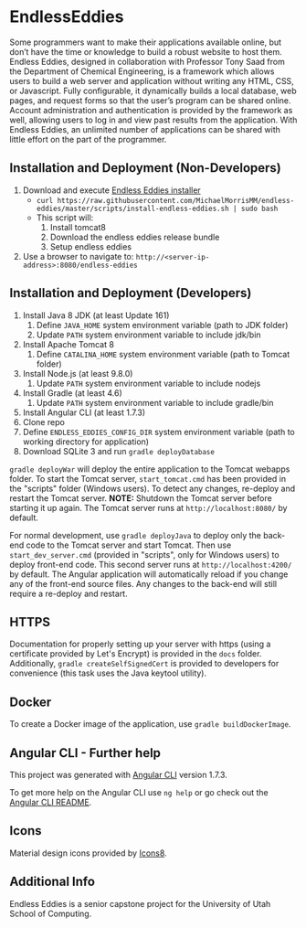 # EndlessEddies
Some programmers want to make their applications available online, but don’t have the time or knowledge to build a robust website to host them.  Endless Eddies, designed in collaboration with Professor Tony Saad from the Department of Chemical Engineering, is a framework which allows users to build a web server and application without writing any HTML, CSS, or Javascript.  Fully configurable, it dynamically builds a local database, web pages, and request forms so that the user’s program can be shared online. Account administration and authentication is provided by the framework as well, allowing users to log in and view past results from the application.  With Endless Eddies, an unlimited number of applications can be shared with little effort on the part of the programmer.

## Installation and Deployment (Non-Developers)
1. Download and execute [Endless Eddies installer](https://github.com/MichaelMorrisMM/endless-eddies/blob/master/scripts/install-endless-eddies.sh)
    - `curl https://raw.githubusercontent.com/MichaelMorrisMM/endless-eddies/master/scripts/install-endless-eddies.sh | sudo bash`
    - This script will:
      1. Install tomcat8
      1. Download the endless eddies release bundle
      1. Setup endless eddies
1. Use a browser to navigate to: `http://<server-ip-address>:8080/endless-eddies`

## Installation and Deployment (Developers)
1. Install Java 8 JDK (at least Update 161)
    1. Define `JAVA_HOME` system environment variable (path to JDK folder)
    2. Update `PATH` system environment variable to include jdk/bin
2. Install Apache Tomcat 8
    1. Define `CATALINA_HOME` system environment variable (path to Tomcat folder)
3. Install Node.js (at least 9.8.0)
    1. Update `PATH` system environment variable to include nodejs
4. Install Gradle (at least 4.6)
    1. Update `PATH` system environment variable to include gradle/bin
5. Install Angular CLI (at least 1.7.3)
6. Clone repo
7. Define `ENDLESS_EDDIES_CONFIG_DIR` system environment variable (path to working directory for application)
8. Download SQLite 3 and run `gradle deployDatabase`

`gradle deployWar` will deploy the entire application to the Tomcat webapps folder. 
To start the Tomcat server, `start_tomcat.cmd` has been provided in the "scripts" folder (Windows users). 
To detect any changes, re-deploy and restart the Tomcat server. 
**NOTE:** Shutdown the Tomcat server before starting it up again. 
The Tomcat server runs at `http://localhost:8080/` by default.

For normal development, use `gradle deployJava` to deploy only the back-end code to the Tomcat server and start Tomcat.
Then use `start_dev_server.cmd` (provided in "scripts", only for Windows users) to deploy front-end code. 
This second server runs at `http://localhost:4200/` by default. 
The Angular application will automatically reload if you change any of the front-end source files. Any changes to the back-end will still require a re-deploy and restart.

## HTTPS
Documentation for properly setting up your server with https (using a certificate provided by Let's Encrypt) is provided in the `docs` folder. Additionally, `gradle createSelfSignedCert` is provided to developers for convenience (this task uses the Java keytool utility).

## Docker
To create a Docker image of the application, use `gradle buildDockerImage`.

## Angular CLI - Further help
This project was generated with [Angular CLI](https://github.com/angular/angular-cli) version 1.7.3.

To get more help on the Angular CLI use `ng help` or go check out the [Angular CLI README](https://github.com/angular/angular-cli/blob/master/README.md).

## Icons
Material design icons provided by [Icons8](https://icons8.com/icon/new-icons/material).

## Additional Info
Endless Eddies is a senior capstone project for the University of Utah School of Computing.
